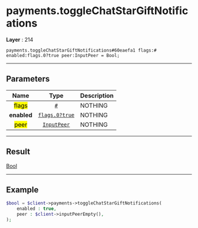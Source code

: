# payments.toggleChatStarGiftNotifications

**Layer** : 214

```tl
payments.toggleChatStarGiftNotifications#60eaefa1 flags:# enabled:flags.0?true peer:InputPeer = Bool;
```

---

## Parameters

| Name | Type | Description |
| :---: | :---: | :--- |
| <mark>flags</mark> | [`#`](type/#) | NOTHING |
| **enabled** | [`flags.0?true`](type/true) | NOTHING |
| <mark>peer</mark> | [`InputPeer`](type/InputPeer) | NOTHING |

---

## Result

[Bool](type/Bool)

---

## Example

```php
$bool = $client->payments->toggleChatStarGiftNotifications(
	enabled : true,
	peer : $client->inputPeerEmpty(),
);
```